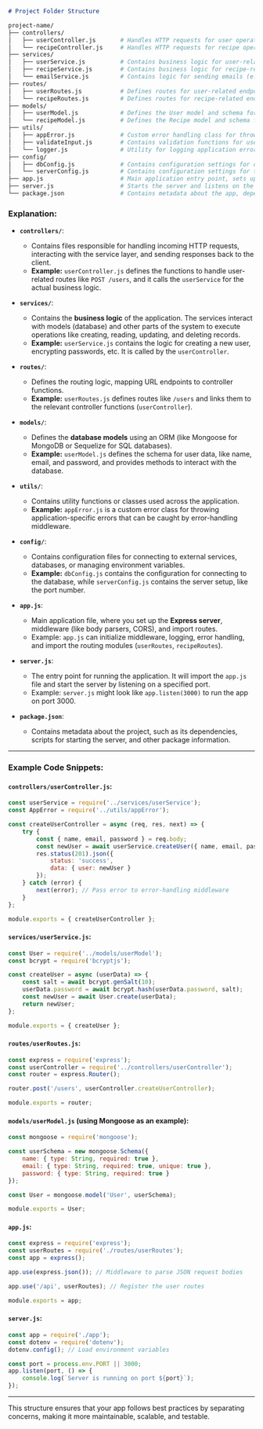 

```markdown
# Project Folder Structure

```
```bash
project-name/
├── controllers/
│   ├── userController.js       # Handles HTTP requests for user operations, calls userService methods
│   └── recipeController.js     # Handles HTTP requests for recipe operations, calls recipeService methods
├── services/
│   ├── userService.js          # Contains business logic for user-related operations like creating and updating users
│   ├── recipeService.js        # Contains business logic for recipe-related operations like adding, updating, and deleting recipes
│   └── emailService.js         # Contains logic for sending emails (e.g., welcome emails, password resets)
├── routes/
│   ├── userRoutes.js           # Defines routes for user-related endpoints (e.g., POST /users)
│   └── recipeRoutes.js         # Defines routes for recipe-related endpoints (e.g., GET /recipes)
├── models/
│   ├── userModel.js            # Defines the User model and schema for interacting with the database
│   └── recipeModel.js          # Defines the Recipe model and schema for interacting with the database
├── utils/
│   ├── appError.js             # Custom error handling class for throwing and managing errors in the app
│   ├── validateInput.js        # Contains validation functions for user input or data (e.g., user email format)
│   └── logger.js               # Utility for logging application errors or important events
├── config/
│   ├── dbConfig.js             # Contains configuration settings for connecting to the database
│   └── serverConfig.js         # Contains configuration settings for the server (e.g., port number)
├── app.js                      # Main application entry point, sets up Express, middleware, routes, etc.
├── server.js                   # Starts the server and listens on the specified port
└── package.json                # Contains metadata about the app, dependencies, scripts, etc.
```

### Explanation:

- **`controllers/`**:
    - Contains files responsible for handling incoming HTTP requests, interacting with the service layer, and sending responses back to the client.
    - **Example:** `userController.js` defines the functions to handle user-related routes like `POST /users`, and it calls the `userService` for the actual business logic.

- **`services/`**:
    - Contains the **business logic** of the application. The services interact with models (database) and other parts of the system to execute operations like creating, reading, updating, and deleting records.
    - **Example:** `userService.js` contains the logic for creating a new user, encrypting passwords, etc. It is called by the `userController`.

- **`routes/`**:
    - Defines the routing logic, mapping URL endpoints to controller functions.
    - **Example:** `userRoutes.js` defines routes like `/users` and links them to the relevant controller functions (`userController`).

- **`models/`**:
    - Defines the **database models** using an ORM (like Mongoose for MongoDB or Sequelize for SQL databases).
    - **Example:** `userModel.js` defines the schema for user data, like name, email, and password, and provides methods to interact with the database.

- **`utils/`**:
    - Contains utility functions or classes used across the application.
    - **Example:** `appError.js` is a custom error class for throwing application-specific errors that can be caught by error-handling middleware.

- **`config/`**:
    - Contains configuration files for connecting to external services, databases, or managing environment variables.
    - **Example:** `dbConfig.js` contains the configuration for connecting to the database, while `serverConfig.js` contains the server setup, like the port number.

- **`app.js`**:
    - Main application file, where you set up the **Express server**, middleware (like body parsers, CORS), and import routes.
    - Example: `app.js` can initialize middleware, logging, error handling, and import the routing modules (`userRoutes`, `recipeRoutes`).

- **`server.js`**:
    - The entry point for running the application. It will import the `app.js` file and start the server by listening on a specified port.
    - Example: `server.js` might look like `app.listen(3000)` to run the app on port 3000.

- **`package.json`**:
    - Contains metadata about the project, such as its dependencies, scripts for starting the server, and other package information.

---

### Example Code Snippets:

#### `controllers/userController.js`:

```javascript
const userService = require('../services/userService');
const AppError = require('../utils/appError');

const createUserController = async (req, res, next) => {
    try {
        const { name, email, password } = req.body;
        const newUser = await userService.createUser({ name, email, password });
        res.status(201).json({
            status: 'success',
            data: { user: newUser }
        });
    } catch (error) {
        next(error); // Pass error to error-handling middleware
    }
};

module.exports = { createUserController };
```

#### `services/userService.js`:

```javascript
const User = require('../models/userModel');
const bcrypt = require('bcryptjs');

const createUser = async (userData) => {
    const salt = await bcrypt.genSalt(10);
    userData.password = await bcrypt.hash(userData.password, salt);
    const newUser = await User.create(userData);
    return newUser;
};

module.exports = { createUser };
```

#### `routes/userRoutes.js`:

```javascript
const express = require('express');
const userController = require('../controllers/userController');
const router = express.Router();

router.post('/users', userController.createUserController);

module.exports = router;
```

#### `models/userModel.js` (using Mongoose as an example):

```javascript
const mongoose = require('mongoose');

const userSchema = new mongoose.Schema({
    name: { type: String, required: true },
    email: { type: String, required: true, unique: true },
    password: { type: String, required: true }
});

const User = mongoose.model('User', userSchema);

module.exports = User;
```

#### `app.js`:

```javascript
const express = require('express');
const userRoutes = require('./routes/userRoutes');
const app = express();

app.use(express.json()); // Middleware to parse JSON request bodies

app.use('/api', userRoutes); // Register the user routes

module.exports = app;
```

#### `server.js`:

```javascript
const app = require('./app');
const dotenv = require('dotenv');
dotenv.config(); // Load environment variables

const port = process.env.PORT || 3000;
app.listen(port, () => {
    console.log(`Server is running on port ${port}`);
});
```

---

This structure ensures that your app follows best practices by separating concerns, making it more maintainable, scalable, and testable.